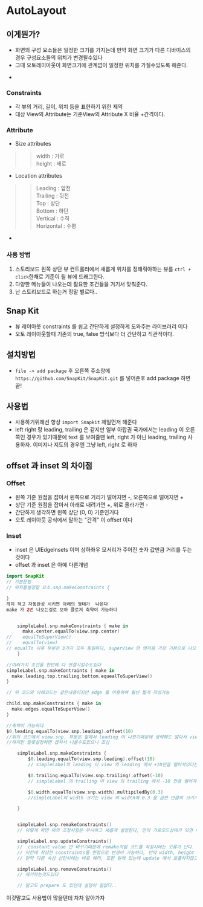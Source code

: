 # AutoLayout

## 이게뭔가?
* 화면의 구성 요소들은 일정한 크기를 가지는데 만약 화면 크기가 다른 디바이스의 경우 구성요소들의 위치가 변경될수있다
* 그때 오토레이아웃이 화면크기에 관계없이 일정한 위치를 가질수있도록 해준다.

-

### Constraints
* 각 뷰의 거리, 길이, 위치 등을 표현하기 위한 제약
* 대상 View의 Attribute는 기준View의 Attribute X 비율 +간격이다.

### Attribute
* Size attributes

>> width : 가로  
>> height : 세로

* Location attributes

>> Leading : 앞전  
>> Trailing : 뒷전  
>> Top : 상단  
>> Bottom : 하단   
>> Vertical : 수직  
>> Horizontal : 수평  

-

### 사용 방법
1. 스토리보드 왼쪽 상단 뷰 컨트롤러에서 새롭게 위치를 정해줘야하는 뷰를 `ctrl + click`한채로 기준이 될 뷰에 드래그한다.
2. 다양한 메뉴들이 나오는데 필요한 조건들을 거기서 맞춰준다.
3. 난 스토리보드로 하는거 정말 별로다..


 
## Snap Kit
* 뷰 레이아웃 constraints 를 쉽고 간단하게 설정하게 도와주는 라이브러리 이다
* 오토 레이아웃할때 기존의 true, false 방식보다 더 간단하고 직관적이다.

## 설치방법
* `file -> add package` 후 오른쪽 주소창에   `https://github.com/SnapKit/SnapKit.git` 를 넣어준후 add package 하면 끝!

## 사용법
* 사용하기위해선 항상 `import Snapkit` 제일먼저 해준다
* left right 랑 leading, trailing 은 같지만 일부 아랍권 국가에서는 leading 이 오른쪽인 경우가 있기때문에 text 를 보여줄땐 left, right 가 아닌 leading, trailing 사용하자. 이미지나 지도의 경우엔 그냥 left, right 로 하자

## offset 과 inset 의 차이점
### Offset
* 왼쪽 기준 원점을 잡아서 왼쪽으로 거리가 떨어지면 -, 오른쪽으로 떨어지면 + 
* 상단 기준 원점을 잡아서 아래로 내려가면 +, 위로 올라가면 - 
* 간단하게 생각하면 왼쪽 상단 (0, 0) 기준인거다
* 오토 레이아웃 공식에서 말하는 "간격" 이 offset 이다
    
### Inset
* inset 은 UIEdgeInsets 이며 상하좌우 모서리가 주어진 숫자 값만큼 거리를 두는것이다
* offset 과 inset 은 아예 다른개념 

```swift
import SnapKit
// 기본문법
// 위치를설정할 요소.snp.makeConstraints {

}
까지 적고 자동완성 시키면 아래의 형태가  나온다
make 가 2번 나오는걸로 보아 클로저 축약이 가능하다


	simpleLabel.snp.makeConstraints { make in
      make.center.equalTo(view.snp.center)
//	  equalToSuperView()
//	  equalTo(view)      
// equalTo 이후 부분은 3가지 모두 동일하다, superView 란 맨처음 가장 기본으로 나오는 view 를 의미함, 근데 마지막방법은 별로같기도
    }

//여러가지 조건을 한번에 다 연결시킬수도있다
simpleLabel.snp.makeContraints { make in 
  make.leading.top.trailing.bottom.equealToSuperView()
}

// 위 코드와 아래코드는 같은내용이지만 edge 를 이용하여 훨씬 짧게 작성가능

child.snp.makeConstraints { make in 
  make.edges.equalToSuperView()
}

//축약이 가능하다
$0.leading.equalTo(view.snp.leading).offset(10)
//위의 코드에서 view.snp. 부분은 앞에서 leading 이 나왔기때문에 생략해도 알아서 view 의 leading 으로 추론한다. 
//하지만 잘못설정하면 겹쳐서 나올수도있으니 조심

    simpleLabel.snp.makeConstraints {
    	$0.leading.equalTo(view.snp.leading).offset(10)
    	// simpleLabel의 leading 이 view 의 leading 에서 +10만큼 떨어져있다는것이다

    	$0.trailing.equalTo(view.snp.trailing).offset(-10)
    	// simpleLabel 의 trailing 이 view 의 trailing 에서 -10 만큼 떨어져있다는것

    	$0.width.equalTo(view.snp.width).multipiledBy(0.3)
    	//simpleLabel의 width 크기는 view 의 width에 0.3 을 곱한 만큼의 크기가 된다.

    }


    simpleLabel.snp.remakeConstraints()
    // 이렇게 하면 위의 조정사항은 무시하고 새롭게 설정한다, 만약 가로모드상태가 되면 이걸 실행 시켜라 이런느낌으로 하는가보다.

    simpleLabel.snp.updateConstraints()
    //  constant value 만 바꾸기때문에 remake처럼 코드를 작성시에는 오류가 난다.
    // 이전에 작성한 constraints들 한정으로 변경이 가능하다, 만약 width, height 를 선언했었다면 그 2가지 값에만 접근이 가능하다
    // 만약 다른 속성 선언시에는 바로 에러, 또한 원래 있는데 update 에서 호출하지않고 수정하지않은사항이있다면 그건 그대로 잘있다.

    simpleLabel.snp.removeConstraints()
    // 제거하는것도있다

	// 말고도 prepare 도 있던데 설명이 잘없다..


```

이것말고도 사용법이 많을텐데 차차 알아가자












